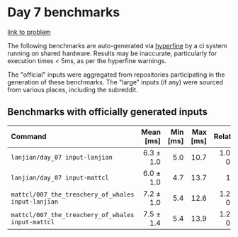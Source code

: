 # Day 7 benchmarks

[link to problem](http://adventofcode.com/2021/day/7)

The following benchmarks are auto-generated via [hyperfine](https://github.com/sharkdp/hyperfine) by a ci system running on shared hardware. Results may be inaccurate, particularly for execution times < 5ms, as per the hyperfine warnings.

The "official" inputs were aggregated from repositories participating in the generation of these benchmarks. The "large" inputs (if any) were sourced from various places, including the subreddit.

## Benchmarks with officially generated inputs
| Command | Mean [ms] | Min [ms] | Max [ms] | Relative |
|:---|---:|---:|---:|---:|
| `lanjian/day_07 input-lanjian` | 6.3 ± 1.0 | 5.0 | 10.7 | 1.05 ± 0.24 |
| `lanjian/day_07 input-mattcl` | 6.0 ± 1.0 | 4.7 | 13.7 | 1.00 |
| `mattcl/007_the_treachery_of_whales input-lanjian` | 7.2 ± 1.0 | 5.4 | 12.6 | 1.20 ± 0.26 |
| `mattcl/007_the_treachery_of_whales input-mattcl` | 7.5 ± 1.4 | 5.4 | 13.9 | 1.24 ± 0.31 |
